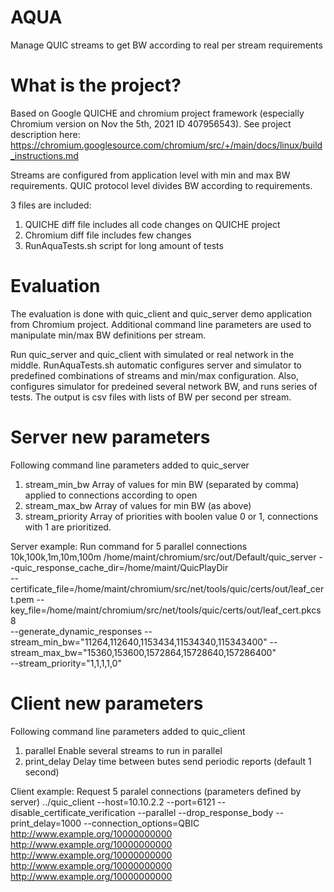 # AQUA
Manage QUIC streams to get BW according to real per stream requirements

# What is the project?
Based on Google QUICHE and chromium project framework (especially Chromium version on Nov the 5th, 2021 ID 407956543).
See project description here: https://chromium.googlesource.com/chromium/src/+/main/docs/linux/build_instructions.md 

Streams are configured from application level with min and max BW requirements.
QUIC protocol level divides BW according to requirements.

3 files are included:
1. QUICHE diff file    includes all code changes on QUICHE project
2. Chromium diff file  includes few changes
3. RunAquaTests.sh     script for long amount of tests

# Evaluation
The evaluation is done with quic_client and quic_server demo application from Chromium project.
Additional command line parameters are used to manipulate min/max BW definitions per stream.

Run quic_server and quic_client with simulated or real network in the middle.
RunAquaTests.sh automatic configures server and simulator to predefined combinations of streams and min/max configuration.
Also, configures simulator for predeined several network BW, and runs series of tests.
The output is csv files with lists of BW per second per stream.

# Server new parameters
Following command line parameters added to quic_server
1. stream_min_bw  Array of values for min BW (separated by comma) applied to connections according to open
2. stream_max_bw  Array of values for min BW (as above)
3. stream_priority Array of priorities with boolen value 0 or 1, connections with 1 are prioritized.

Server example: Run command for 5 parallel connections 10k,100k,1m,10m,100m
 /home/maint/chromium/src/out/Default/quic_server --quic_response_cache_dir=/home/maint/QuicPlayDir\
        --certificate_file=/home/maint/chromium/src/net/tools/quic/certs/out/leaf_cert.pem --key_file=/home/maint/chromium/src/net/tools/quic/certs/out/leaf_cert.pkcs8\
        --generate_dynamic_responses --stream_min_bw="11264,112640,1153434,11534340,115343400" --stream_max_bw="15360,153600,1572864,15728640,157286400"\
 		--stream_priority="1,1,1,1,0"
    
# Client new parameters
Following command line parameters added to quic_client
1. parallel  Enable several streams to run in parallel
2. print_delay Delay time between butes send periodic reports (default 1 second)

Client example:  Request 5 paralel connections (parameters defined by server)
 ../quic_client --host=10.10.2.2 --port=6121 --disable_certificate_verification --parallel --drop_response_body --print_delay=1000 --connection_options=QBIC\
    http://www.example.org/10000000000 http://www.example.org/10000000000 http://www.example.org/10000000000 http://www.example.org/10000000000 http://www.example.org/10000000000
